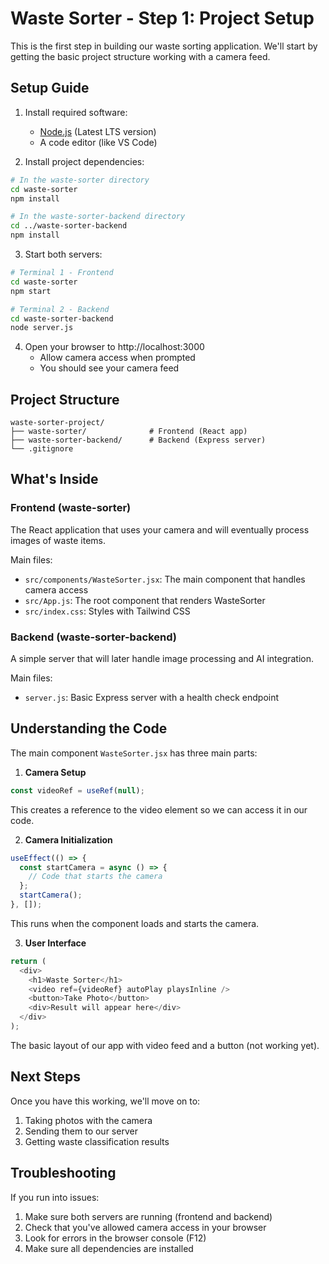 # Waste Sorter - Step 1: Project Setup

This is the first step in building our waste sorting application. We'll start by getting the basic project structure working with a camera feed.

## Setup Guide

1. Install required software:

   - [Node.js](https://nodejs.org/en/) (Latest LTS version)
   - A code editor (like VS Code)

2. Install project dependencies:

```bash
# In the waste-sorter directory
cd waste-sorter
npm install

# In the waste-sorter-backend directory
cd ../waste-sorter-backend
npm install
```

3. Start both servers:

```bash
# Terminal 1 - Frontend
cd waste-sorter
npm start

# Terminal 2 - Backend
cd waste-sorter-backend
node server.js
```

4. Open your browser to http://localhost:3000
   - Allow camera access when prompted
   - You should see your camera feed

## Project Structure

```
waste-sorter-project/
├── waste-sorter/              # Frontend (React app)
├── waste-sorter-backend/      # Backend (Express server)
└── .gitignore
```

## What's Inside

### Frontend (waste-sorter)

The React application that uses your camera and will eventually process images of waste items.

Main files:

- `src/components/WasteSorter.jsx`: The main component that handles camera access
- `src/App.js`: The root component that renders WasteSorter
- `src/index.css`: Styles with Tailwind CSS

### Backend (waste-sorter-backend)

A simple server that will later handle image processing and AI integration.

Main files:

- `server.js`: Basic Express server with a health check endpoint

## Understanding the Code

The main component `WasteSorter.jsx` has three main parts:

1. **Camera Setup**

```javascript
const videoRef = useRef(null);
```

This creates a reference to the video element so we can access it in our code.

2. **Camera Initialization**

```javascript
useEffect(() => {
  const startCamera = async () => {
    // Code that starts the camera
  };
  startCamera();
}, []);
```

This runs when the component loads and starts the camera.

3. **User Interface**

```javascript
return (
  <div>
    <h1>Waste Sorter</h1>
    <video ref={videoRef} autoPlay playsInline />
    <button>Take Photo</button>
    <div>Result will appear here</div>
  </div>
);
```

The basic layout of our app with video feed and a button (not working yet).

## Next Steps

Once you have this working, we'll move on to:

1. Taking photos with the camera
2. Sending them to our server
3. Getting waste classification results

## Troubleshooting

If you run into issues:

1. Make sure both servers are running (frontend and backend)
2. Check that you've allowed camera access in your browser
3. Look for errors in the browser console (F12)
4. Make sure all dependencies are installed
